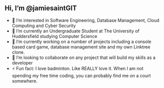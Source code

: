 ## Hi, I’m @jamiesaintGIT
- 👀 I’m interested in Software Engineering, Database  Management, Cloud Computing and Cyber Security
- 🌱 I’m currently an Undergraduate Student at The University of Huddersfield studying Computer Science
- 🔭 I’m currently working on a number of projects including a console based card game, database management site and my own Linktree clone.
- 💞️ I’m looking to collaborate on any project that will build my skills as a developer
- ⚡ Fun fact: I love badminton. Like REALLY love it. When I am not spending my free time coding, you can probably find me on a court somewhere.

<!--
**jamiesaintGIT/jamiesaintGIT** is a ✨ _special_ ✨ repository because its `README.md` (this file) appears on your GitHub profile.
-->

